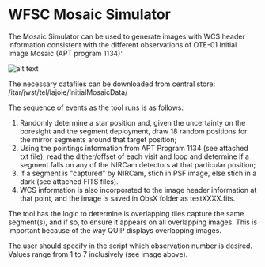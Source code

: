 # WFSC Mosaic Simulator

The Mosaic Simulator can be used to generate images with WCS header information consistent with the different observations of 
OTE-01 Initial Image Mosaic (APT program 1134):

![alt text](https://grit.stsci.edu/wfsc/tools/blob/master/mosaic-simulator/OTE-01-Observations.png "Initial Image Mosaic Observations")

The necessary datafiles can be downloaded from central store: /itar/jwst/tel/lajoie/InitialMosaicData/


The sequence of events as the tool runs is as follows:
1. Randomly determine a star position and, given the uncertainty on the boresight and the segment deployment, draw 18 random 
positions for the mirror segments around that target position;
2. Using the pointings information from APT Program 1134 (see attached txt file), read the dither/offset of each visit and loop 
and determine if a segment falls on any of the NIRCam detectors at that particular position;
3. If a segment is "captured" by NIRCam, stich in PSF image, else stich in a dark (see attached FITS 
files). 
4. WCS information is also incorporated to the image header information at that point, and the image is saved in ObsX folder as 
testXXXX.fits.

The tool has the logic to determine is overlapping tiles capture the same segment(s), and if so, to ensure it appears on all 
overlapping images. This is important because of the way QUIP displays overlapping images.

The user should specify in the script which observation number is desired. Values range from 1 to 7 inclusively (see image 
above).


